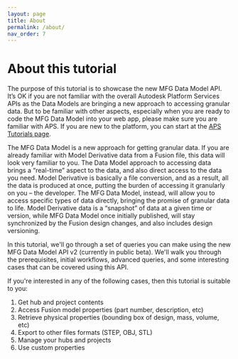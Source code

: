```yaml
---
layout: page
title: About
permalink: /about/
nav_order: 7
---
```


# About this tutorial

The purpose of this tutorial is to showcase the new MFG Data Model API. It’s OK if you are not familiar with the overall Autodesk Platform Services APIs as the Data Models are bringing a new approach to accessing granular data. But to be familiar with other aspects, especially when you are ready to code the MFG Data Model into your web app, please make sure you are familiar with APS. If you are new to the platform, you can start at the [APS Tutorials page](https://tutorials.autodesk.io).

The MFG Data Model is a new approach for getting granular data. If you are already familiar with Model Derivative data from a Fusion file, this data will look very familiar to you. The Data Model approach to accessing data brings a “real-time” aspect to the data, and also direct access to the data you need. Model Derivative is basically a file conversion, and as a result, all the data is produced at once, putting the burden of accessing it granularly on you – the developer. The MFG Data Model, instead, will allow you to access specific types of data directly, bringing the promise of granular data to life. Model Derivative data is a “snapshot” of data at a given time or version, while MFG Data Model once initially published, will stay synchronized by the Fusion design changes, and also includes design versioning.

In this tutorial, we'll go through a set of queries you can make using the new MFG Data Model API v2 (currently in public beta).
We'll walk you through the prerequisites, initial workflows, advanced queries, and some interesting cases that can be covered using this API.

If you're interested in any of the following cases, then this tutorial is suitable to you:

1. Get hub and project contents
2. Access Fusion model properties (part number, description, etc)
3. Retrieve physical properties (bounding box of design, mass, volume, etc)
4. Export to other files formats (STEP, OBJ, STL)
5. Manage your hubs and projects
6. Use custom properties


